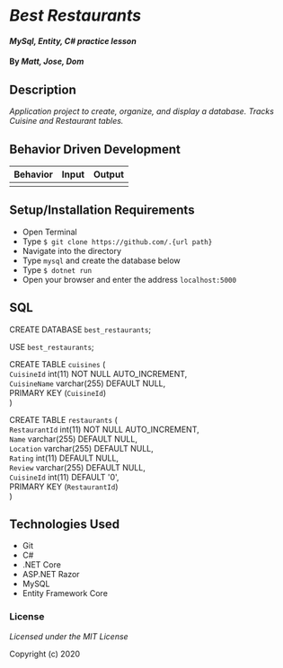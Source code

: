 # _Best Restaurants_

#### _MySql, Entity, C# practice lesson_

#### By _Matt, Jose, Dom_

## Description

_Application project to create, organize, and display a database. Tracks Cuisine and Restaurant tables._

## Behavior Driven Development
| Behavior | Input | Output |
|----|----|-----|
|  |  |  |


## Setup/Installation Requirements

* Open Terminal
* Type ``$ git clone https://github.com/.{url path}``
* Navigate into the directory 
* Type ``mysql`` and create the database below
* Type ``$ dotnet run``
* Open your browser and enter the address ``localhost:5000``


## SQL

CREATE DATABASE `best_restaurants`;

USE `best_restaurants`;

CREATE TABLE `cuisines` (  
  `CuisineId` int(11) NOT NULL AUTO_INCREMENT,  
  `CuisineName` varchar(255) DEFAULT NULL,  
  PRIMARY KEY (`CuisineId`)  
)

CREATE TABLE `restaurants` (  
  `RestaurantId` int(11) NOT NULL AUTO_INCREMENT,  
  `Name` varchar(255) DEFAULT NULL,  
  `Location` varchar(255) DEFAULT NULL,  
  `Rating` int(11) DEFAULT NULL,  
  `Review` varchar(255) DEFAULT NULL,  
  `CuisineId` int(11) DEFAULT '0',  
  PRIMARY KEY (`RestaurantId`)  
)

## Technologies Used

* Git
* C#
* .NET Core
* ASP.NET Razor
* MySQL
* Entity Framework Core

### License

*Licensed under the MIT License*

Copyright (c) 2020